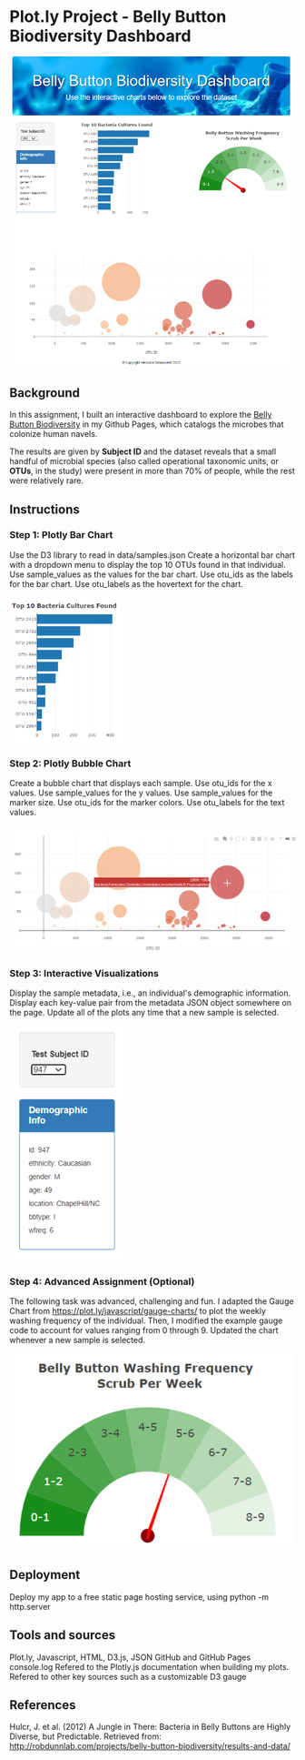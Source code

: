 # Plot.ly Project - Belly Button Biodiversity Dashboard

<img src="Images/dash.png" width="800" />

## Background

In this assignment, I built an interactive dashboard to explore the [Belly Button Biodiversity](http://robdunnlab.com/projects/belly-button-biodiversity/) in my Github Pages, which catalogs the microbes that colonize human navels.

The results are given by **Subject ID** and the dataset reveals that a small handful of microbial species (also called operational taxonomic units, or **OTUs**, in the study) were present in more than 70% of people, while the rest were relatively rare.

## Instructions

### Step 1: Plotly Bar Chart

Use the D3 library to read in data/samples.json
Create a horizontal bar chart with a dropdown menu to display the top 10 OTUs found in that individual.
Use sample_values as the values for the bar chart.
Use otu_ids as the labels for the bar chart.
Use otu_labels as the hovertext for the chart.

<img src="Images/barchart.png" width="200" />

### Step 2: Plotly Bubble Chart

Create a bubble chart that displays each sample.
Use otu_ids for the x values.
Use sample_values for the y values.
Use sample_values for the marker size.
Use otu_ids for the marker colors.
Use otu_labels for the text values.
   
<img src="Images/bubblechart.png" width="800" />

### Step 3: Interactive Visualizations
    
Display the sample metadata, i.e., an individual's demographic information.
Display each key-value pair from the metadata JSON object somewhere on the page.
Update all of the plots any time that a new sample is selected.

<img src="Images/selecting.png" width="200" />

### Step 4: Advanced Assignment (Optional)

The following task was advanced, challenging and fun.
I adapted the Gauge Chart from https://plot.ly/javascript/gauge-charts/ to plot the weekly washing frequency of the individual.
Then, I modified the example gauge code to account for values ranging from 0 through 9.
Updated the chart whenever a new sample is selected.

<img src="Images/gauge.png" width="500" />

## Deployment

Deploy my app to a free static page hosting service, using python -m http.server

## Tools and sources

Plot.ly, Javascript, HTML, D3.js, JSON
GitHub and GitHub Pages
console.log
Refered to the Plotly.js documentation when building my plots.
Refered to other key sources such as a customizable D3 gauge

## References

Hulcr, J. et al. (2012) A Jungle in There: Bacteria in Belly Buttons are Highly Diverse, but Predictable. 
Retrieved from: http://robdunnlab.com/projects/belly-button-biodiversity/results-and-data/ 

